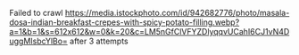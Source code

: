 Failed to crawl https://media.istockphoto.com/id/942682776/photo/masala-dosa-indian-breakfast-crepes-with-spicy-potato-filling.webp?a=1&b=1&s=612x612&w=0&k=20&c=LM5nGfClVFYZDlyqqvUCahI6CJ1vN4DuggMIsbcYlBo= after 3 attempts